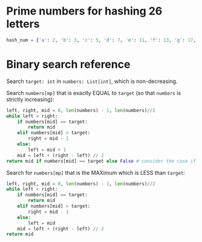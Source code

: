 # Prime numbers for hashing 26 letters

```python
hash_num = {'a': 2, 'b': 3, 'c': 5, 'd': 7, 'e': 11, 'f': 13, 'g': 17, 'h': 19, 'i': 23, 'j': 29, 'k': 31, 'l': 37, 'm': 41, 'n': 43, 'o': 47, 'p': 53, 'q': 59, 'r': 61, 's': 67, 't': 71, 'u': 73, 'v': 79, 'w': 83, 'x': 89, 'y': 97, 'z': 101}
```

# Binary search reference

Search `target: int` in `numbers: List[int]`, which is non-decreasing.

Search `numbers[mp]` that is exactly EQUAL to `target` (so that `numbers` is strictly increasing):

```python
left, right, mid = 0, len(numbers) - 1, len(numbers)//2
while left < right:
    if numbers[mid] == target:
        return mid
    elif numbers[mid] > target:
        right = mid - 1
    else:
        left = mid + 1
    mid = left + (right - left) // 2
return mid if numbers[mid] == target else False # consider the case if target not in the list
```

Search for `numbers[mp]` that is the MAXimum which is LESS than `target`:

```python
left, right, mid = 0, len(numbers) - 1, len(numbers)//2
while left < right:
    if numbers[mid] == target:
        return mid
    elif numbers[mid] > target:
        right = mid - 1
    else:
        left = mid
    mid = left + (right - left) // 2
return mid
```
